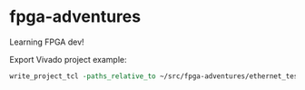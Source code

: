 # fpga-adventures

Learning FPGA dev!

Export Vivado project example:

```Tcl
write_project_tcl -paths_relative_to ~/src/fpga-adventures/ethernet_test ~/src/fpga-adventures/ethernet_test/ethernet_test.tcl
```
